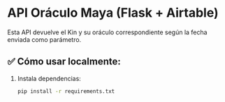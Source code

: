 # API Oráculo Maya (Flask + Airtable)

Esta API devuelve el Kin y su oráculo correspondiente según la fecha enviada como parámetro.

## ✅ Cómo usar localmente:
1. Instala dependencias:
   ```bash
   pip install -r requirements.txt
